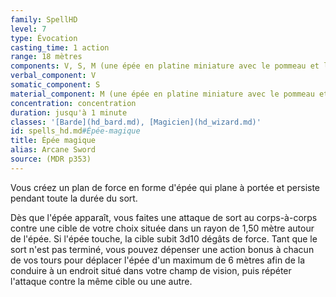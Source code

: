 ```yaml
---
family: SpellHD
level: 7
type: Évocation
casting_time: 1 action
range: 18 mètres
components: V, S, M (une épée en platine miniature avec le pommeau et la poignée en cuivre et zinc, d'une valeur de 250 po)
verbal_component: V
somatic_component: S
material_component: M (une épée en platine miniature avec le pommeau et la poignée en cuivre et zinc, d'une valeur de 250 po)
concentration: concentration
duration: jusqu'à 1 minute
classes: '[Barde](hd_bard.md), [Magicien](hd_wizard.md)'
id: spells_hd.md#Épée-magique
title: Épée magique
alias: Arcane Sword
source: (MDR p353)
---
```


Vous créez un plan de force en forme d'épée qui plane à portée et persiste pendant toute la durée du sort.

Dès que l'épée apparaît, vous faites une attaque de sort au corps-à-corps contre une cible de votre choix située dans un rayon de 1,50 mètre autour de l'épée. Si l'épée touche, la cible subit 3d10 dégâts de force. Tant que le sort n'est pas terminé, vous pouvez dépenser une action bonus à chacun de vos tours pour déplacer l'épée d'un maximum de 6 mètres afin de la conduire à un endroit situé dans votre champ de vision, puis répéter l'attaque contre la même cible ou une autre.

